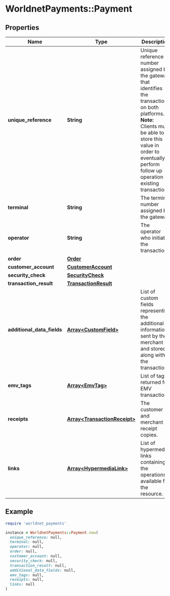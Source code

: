 # WorldnetPayments::Payment

## Properties

| Name | Type | Description | Notes |
| ---- | ---- | ----------- | ----- |
| **unique_reference** | **String** | Unique reference number assigned by the gateway that identifies the transaction on both platforms.  **Note:** Clients must be able to store this value in order to eventually perform follow up operation on existing transactions. |  |
| **terminal** | **String** | The terminal number assigned by the gateway. |  |
| **operator** | **String** | The operator who initiated the transaction. | [optional] |
| **order** | [**Order**](Order.md) |  | [optional] |
| **customer_account** | [**CustomerAccount**](CustomerAccount.md) |  |  |
| **security_check** | [**SecurityCheck**](SecurityCheck.md) |  | [optional] |
| **transaction_result** | [**TransactionResult**](TransactionResult.md) |  | [optional] |
| **additional_data_fields** | [**Array&lt;CustomField&gt;**](CustomField.md) | List of custom fields representing the additional information sent by the merchant and stored along with the transaction. | [optional] |
| **emv_tags** | [**Array&lt;EmvTag&gt;**](EmvTag.md) | List of tags returned for EMV transactions. | [optional] |
| **receipts** | [**Array&lt;TransactionReceipt&gt;**](TransactionReceipt.md) | The customer and merchant receipt copies. | [optional] |
| **links** | [**Array&lt;HypermediaLink&gt;**](HypermediaLink.md) | List of hypermedia links containing the operations available for the resource. | [optional] |

## Example

```ruby
require 'worldnet_payments'

instance = WorldnetPayments::Payment.new(
  unique_reference: null,
  terminal: null,
  operator: null,
  order: null,
  customer_account: null,
  security_check: null,
  transaction_result: null,
  additional_data_fields: null,
  emv_tags: null,
  receipts: null,
  links: null
)
```

